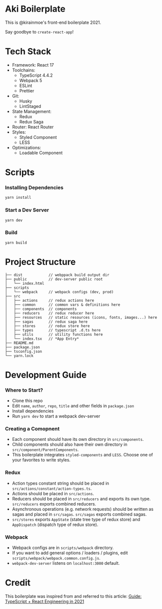 # Aki Boilerplate

This is @kirainmoe's front-end boilerplate 2021.

Say goodbye to `create-react-app`!

# Tech Stack

- Framework: React 17
- Toolchains: 
  - TypeScript 4.4.2
  - Webpack 5
  - ESLint
  - Prettier
- Git:
  - Husky
  - LintStaged
- State Management:
  - Redux
  - Redux Saga
- Router: React Router
- Styles: 
  - Styled Component
  - LESS
- Optimizations:
  - Loadable Component

# Scripts

### Installing Dependencies

```sh
yarn install
```

### Start a Dev Server

```sh
yarn dev
```

### Build

```
yarn build
```

# Project Structure

```
├── dist            // webppack build output dir
├── public          // dev-server public root
│   └── index.html
├── scripts
│   └── webpack     // webpack configs (dev, prod)
├── src
│   ├── actions     // redux actions here
│   ├── common      // common vars & definitions here
│   ├── components  // components
│   ├── reducers    // redux reducer here
│   ├── resources   // static resources (icons, fonts, images...) here
│   ├── sagas       // redux saga here
│   ├── stores      // redux store here
│   ├── types       // typescript .d.ts here
│   ├── utils       // utility functions here
│   └── index.tsx   // *App Entry*
├── README.md
├── package.json
├── tsconfig.json
└── yarn.lock
```

# Development Guide
### Where to Start?

- Clone this repo
- Edit `name`, `author`, `repo`, `title` and other fields in `package.json`
- Install dependencies
- Run `yarn dev` to start a  webpack dev-server

### Creating a Comopnent

- Each component should have its own directory in `src/components`. 
- Child components should also have their own directory in `src/component/ParentComponents`.
- This boilerplate integrates `styled-components` and `LESS`. Choose one of your favorites to write styles.

### Redux

- Action types constant string should be placed in `src/actions/constant/action-types.ts`.
- Actions should be placed in `src/actions`.
- Reducers should be placed in `src/reducers` and exports its own type. `src/reducers` exports combined reducers.
- Asynchronous operations (e.g. network requests) should be written as sagas and placed in `src/sagas`. `src/sagas` exports combined sagas.
- `src/stores` exports `AppState` (state tree type of redux store) and `AppDispatch` (dispatch type of redux store).

### Webpack

- Webpack configs are in `scripts/webpack` directory.
- If you want to add general options / loaders / plugins, edit `scripts/webpack/webpack.common.config.js`.
- `webpack-dev-server` listens on `localhost:3000` default.
# Credit

This boilerplate was inspired from and referred to this article: [Guide: TypeScript + React Engineering in 2021](https://zhuanlan.zhihu.com/p/403970666)